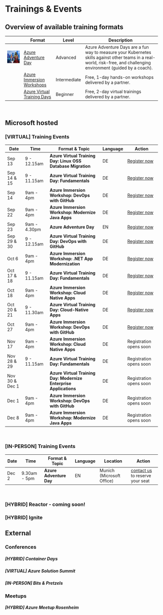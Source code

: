# Trainings & Events

## Overview of available training formats

|        | Format   | Level |Description                          |   
|--------|---------|--------|-------------------------------------|
| <img src="./assets/azure_adventure_day.jpg">| [Azure Adventure Day](https://aka.ms/azure-adventure-day) | Advanced | Azure Adventure Days are a fun way to measure your Kubernetes skills against other teams in a real-world, risk-free, and challenging environment (guided by a coach).  |   
| <img src="">| [Azure Immersion Workshops](https://www.microsoft.com/de-de/techwiese/events/immersion-workshops.aspx) | Intermediate | Free, 1-day hands-on workshops delivered by a partner. |   
| <img src="">| [Azure Virtual Training Days](https://www.microsoft.com/de-de/techwiese/events/microsoft-training-days.aspx)| Beginner | Free, 2-day virtual trainings delivered by a partner. |   

<br/>

## Microsoft hosted

### [VIRTUAL] Training Events

| Date   | Time   | Format & Topic | Language                     |   Action |
|--------|---------|--------|-------------------------------------|----------------|
|Sep 13 | 9 - 12.15am | **Azure Virtual Training Day: Linux OSS Database Migration** | DE |[Register now](https://mktoevents.com/Microsoft+Event/354789/157-GQE-382)|
| Sep 14 & 15 | 9 - 11.15am | **Azure Virtual Training Day: Fundamentals** | DE |[Register now](https://mktoevents.com/Microsoft+Event/354547/157-GQE-382)|
| Sep 14 | 9am - 4pm | **Azure Immersion Workshop: DevOps with GitHub** | DE |[Register now](https://mktoevents.com/Microsoft+Event/354057/157-GQE-382)|
| Sep 22 | 9am - 4pm | **Azure Immersion Workshop: Modernize Java Apps** | DE |[Register now](https://mktoevents.com/Microsoft+Event/354345/157-GQE-382)|
| Sep 23 | 9am - 4.30pm | **Azure Adventure Day** | EN | [Register now](https://mktoevents.com/Microsoft+Event/360386/157-GQE-382)|
| Sep 29 & 30 | 9 - 12.15am | **Azure Virtual Training Day: DevOps with GitHub** | DE | [Register now](https://mktoevents.com/Microsoft+Event/355365/157-GQE-382)|
| Oct 6 | 9am - 4pm | **Azure Immersion Workshop: .NET App Modernization** | DE |[Register now](https://mktoevents.com/Microsoft+Event/357310/157-GQE-382)|
|Oct 17 & 18 | 9 - 11.15am | **Azure Virtual Training Day: Fundamentals** | DE |[Register now](https://mktoevents.com/Microsoft+Event/357817/157-GQE-382)|
| Oct 18 | 9am - 4pm | **Azure Immersion Workshop: Cloud Native Apps** | DE|[Register now](https://mktoevents.com/Microsoft+Event/357572/157-GQE-382)|
| Oct 20 & 21 | 9 - 11.30am | **Azure Virtual Training Day: Cloud-Native Apps** | DE |[Register now](https://mktoevents.com/Microsoft+Event/358566/157-GQE-382)|
| Oct 27 | 9am - 4pm | **Azure Immersion Workshop: DevOps with GitHub** | DE|[Register now](https://mktoevents.com/Microsoft+Event/360315/157-GQE-382)|
| Nov 17 | 9am - 4pm | **Azure Immersion Workshop: Cloud Native Apps** | DE|Registration opens soon|
| Nov 28 & 29 | 9 - 11.15am | **Azure Virtual Training Day: Fundamentals** | DE |Registration opens soon|
| Nov 30 & Dec 1 | | **Azure Virtual Training Day: Modernize Enterprise Applications** | DE |Registration opens soon|
| Dec 1 | 9am - 4pm | **Azure Immersion Workshop: DevOps with GitHub** | DE |Registration opens soon|
| Dec 8 | 9am - 4pm | **Azure Immersion Workshop: Modernize Java Apps** | DE | Registration opens soon|

<br/>

### [IN-PERSON] Training Events
| Date   | Time   | Format & Topic | Language                     |   Location | Action |
|--------|---------|--------|-------------------------------------|------------|--------|
| Dec 2 | 9.30am - 5pm | **Azure Adventure Day** | EN |Munich (Microsoft Office) | [contact us](mailto:azureadvday@microsoft.com) to reserve your seat

<br/>



### [HYBRID] Reactor - coming soon!

### [HYBRID] Ignite



## External

### Conferences

##### [HYBRID] Container Days
##### [VIRTUAL] Azure Solution Summit
##### [IN-PERSON] Bits & Pretzels

### Meetups

##### [HYBRID] Azure Meetup Rosenheim
